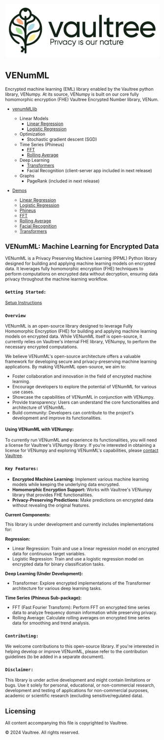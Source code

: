 ![alt text][logo]

[logo]: Vaultree_Logo.png "Vaultree Logo"

# VENumML
Encrypted machine learning (EML) library enabled by the Vaultree python library, VENumpy. At its source, VENumpy is built on our core fully homomorphic encryption (FHE) Vaultree Encrypted Number library, VENum.
- [venumMLlib](venumMLlib)
  * Linear Models
    * [Linear Regression](venumMLlib/linear_models/regression/linear_regression.py)
    * [Logistic Regression](venumMLlib/linear_models/regression/logistic_regression.py)
  * Optimization
    * Stochastic gradient descent (SGD)
  * Time Series (Phineus)
    * [FFT](venumMLlib/time_series/Phineus/phineus_FFT.py)
    * [Rolling Average](venumMLlib/time_series/Phineus/phineus_rolling_average.py)
  * Deep Learning
      * [Transformers](venumMLlib/deep_learning/transformer/transformer.py)
      * Facial Recognition (client-server app included in next release)
  * Graphs
      * PageRank (included in next release)
  
- [Demos](demos) 
  * [Linear Regression](demos/linear_regression_demo.ipynb)
  * [Logistic Regression](demos/logistic_regression_demo.ipynb)
  * [Phineus](demos/Phineus_Demo.ipynb)
  * [FFT](demos/phineus_FFT_demo.ipynb)
  * [Rolling Average](demos/phineus_rolling_avg_demo.ipynb)
  * [Facial Recognition](demos/facial_rec_demo/facial_rec_demo.ipynb)
  * [Transformers](demos/transformer_demo.ipynb)

## VENumML: Machine Learning for Encrypted Data

VENumML is a Privacy Preserving Machine Learning (PPML) Python library designed for building and applying machine learning models on encrypted data. It leverages fully homomorphic encryption (FHE) techniques to perform computations on encrypted data without decryption, ensuring data privacy throughout the machine learning workflow.

### **``Getting Started:``**
[Setup Instructions](docs/venumML-user-manual.md)


### **``Overview``**

VENumML is an open-source library designed to leverage Fully Homomorphic Encryption (FHE) for building and applying machine learning models on encrypted data. While VENumML itself is open-source, it currently relies on Vaultree's internal FHE library, VENumpy, to perform the necessary encrypted computations.

We believe VENumML's open-source architecture offers a valuable framework for developing secure and privacy-preserving machine learning applications. By making VENumML open-source, we aim to:

* Foster collaboration and innovation in the field of encrypted machine learning.
* Encourage developers to explore the potential of VENumML for various use cases.
* Showcase the capabilities of VENumML in conjunction with VENumpy.
* Provide transparency: Users can understand the core functionalities and architecture of VENumML.
* Build community: Developers can contribute to the project's development and improve its functionalities.

#### Using VENumML with VENumpy:

To currently run VENumML and experience its functionalities, you will need a license for Vaultree's VENumpy library. If you're interested in obtaining a license for VENumpy and exploring VENumML's capabilities, please [contact Vaultree](https://customer.support.vaultree.com/).



### **``Key Features:``**

* **Encrypted Machine Learning:** Implement various machine learning models while keeping the underlying data encrypted.
* **Homomorphic Encryption Support:** Works with Vaultree's VENumpy library that provides FHE functionalities.
* **Privacy-Preserving Predictions:** Make predictions on encrypted data without revealing the original features.

**Current Components:**

This library is under development and currently includes implementations for:

**Regression:**

* Linear Regression: Train and use a linear regression model on encrypted data for continuous target variables.
* Logistic Regression: Train and use a logistic regression model on encrypted data for binary classification tasks.

**Deep Learning (Under Development):**

* Transformer: Explore encrypted implementations of the Transformer architecture for various deep learning tasks.

**Time Series (Phineus Sub-package):**

* FFT (Fast Fourier Transform): Perform FFT on encrypted time series data to analyze frequency domain information while preserving privacy.
* Rolling Average: Calculate rolling averages on encrypted time series data for smoothing and trend analysis.
 


### **``Contributing:``**

We welcome contributions to this open-source library. If you're interested in helping develop or improve VENumML, please refer to the contribution guidelines (to be added in a separate document).

### **``Disclaimer:``**

This library is under active development and might contain limitations or bugs. Use it solely for personal, educational, or non-commercial research, development and testing of applications for non-commercial purposes, academic or scientific research (excluding sensitive/regulated data).

## Licensing

All content accompanying this file is copyrighted to Vaultree.

© 2024 Vaultree. All rights reserved.

